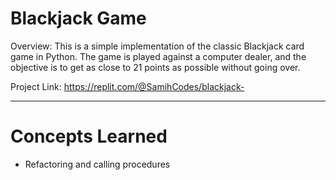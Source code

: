# Blackjack Game
Overview: This is a simple implementation of the classic Blackjack card game in Python. The game is played against a computer dealer, and the objective is to get as close to 21 points as possible without going over.

Project Link: https://replit.com/@SamihCodes/blackjack-

---
# Concepts Learned
- Refactoring and calling procedures
